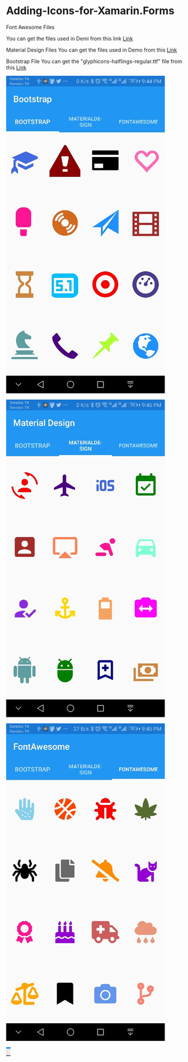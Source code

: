 # Adding-Icons-for-Xamarin.Forms


Font Awesome Files

You can get the files used in Demi from this link [Link](https://fontawesome.com/)


Material Design Files
You can get the files used in Demo from this [Link](https://materialdesignicons.com/)

Bootstrap File
You can get the "glyphicons-halflings-regular.ttf" file from this [Link](https://github.com/twbs/bootstrap-sass/blob/master/assets/fonts/bootstrap/glyphicons-halflings-regular.ttf)


![Bootstrap](https://raw.githubusercontent.com/achrafbenalaya/Adding-Icons-for-Xamarin.Forms/master/DemoIconsXamarin/DemoIconsXamarin/Screenshots/Screenshot_20190720-214459.jpg?token=ADGHC2RQOYGQXLYQCJCNTGK5HS5GU)

![Material Design](https://github.com/achrafbenalaya/Adding-Icons-for-Xamarin.Forms/blob/master/DemoIconsXamarin/DemoIconsXamarin/Screenshots/Screenshot_20190720-214505.jpg?raw=true)

![Font Awesome](https://github.com/achrafbenalaya/Adding-Icons-for-Xamarin.Forms/blob/master/DemoIconsXamarin/DemoIconsXamarin/Screenshots/Screenshot_20190720-214511.jpg?raw=true )

<img src="https://github.com/achrafbenalaya/Adding-Icons-for-Xamarin.Forms/blob/master/DemoIconsXamarin/DemoIconsXamarin/Screenshots/Screenshot_20190720-214511.jpg?raw=true" height="24">
